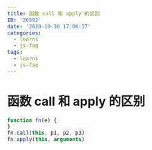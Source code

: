 ```yaml
---
title: 函数 call 和 apply 的区别
ID: '26592'
date: '2020-10-30 17:06:37'
categories:
  - learns
  - js-faq
tags:
  - learns
  - js-faq
---
```


# 函数 call 和 apply 的区别

``` js 
function fn(e) {
}
fn.call(this, p1, p2, p3)
fn.apply(this, arguments)
```
 
 
 
